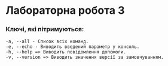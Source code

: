 # Лабораторна робота 3

### Ключі, які пітримуються:
    -a, --all - Список всіх команд.
    -e, --echo - Виводить введений параметр у консоль.
    -h, --help => Виводить повідомлення допомоги.
    -v, --version => Виводить значення версії за замовчуванням.
